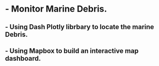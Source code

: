 # - Monitor Marine Debris. 
## - Using Dash Plotly librbary to locate the marine Debris.


## - Using Mapbox to build an interactive map dashboard.
